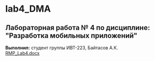 # lab4_DMA
## Лабораторная работа № 4 по дисциплине: "Разработка мобильных приложений"
**Выполнил:** студент группы ИВТ-223, Байтасов А.К.  
[RMP_Lab4.docx](https://github.com/Ausare31/lab4_DMA/files/11572057/RMP_Lab4.docx)

